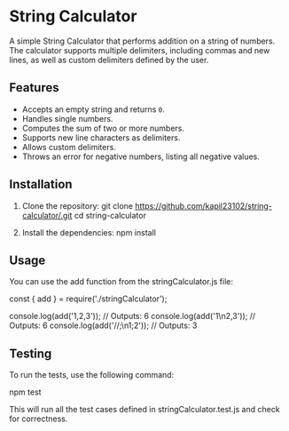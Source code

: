 # String Calculator

A simple String Calculator that performs addition on a string of numbers. The calculator supports multiple delimiters, including commas and new lines, as well as custom delimiters defined by the user.

## Features

- Accepts an empty string and returns `0`.
- Handles single numbers.
- Computes the sum of two or more numbers.
- Supports new line characters as delimiters.
- Allows custom delimiters.
- Throws an error for negative numbers, listing all negative values.

## Installation

1. Clone the repository:
   git clone https://github.com/kapil23102/string-calculator/.git
   cd string-calculator

2. Install the dependencies:
    npm install

## Usage

You can use the add function from the stringCalculator.js file:

const { add } = require('./stringCalculator');

console.log(add('1,2,3')); // Outputs: 6
console.log(add('1\n2,3')); // Outputs: 6
console.log(add('//;\n1;2')); // Outputs: 3

## Testing

To run the tests, use the following command:

npm test

This will run all the test cases defined in stringCalculator.test.js and check for correctness.

